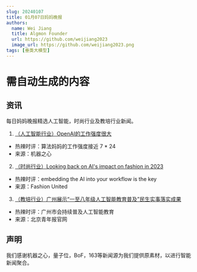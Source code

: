 ```yaml
---
slug: 20240107
title: 01月07日妈妈晚报
authors:
  name: Wei Jiang
  title: Algmon Founder
  url: https://github.com/weijiang2023
  image_url: https://github.com/weijiang2023.png
tags: [垂类大模型]
---
```


# 需自动生成的内容
## 资讯
每日妈妈晚报精选人工智能，时尚行业及教培行业新闻。

1. [（人工智能行业）OpenAI的工作强度很大](https://mp.weixin.qq.com/s/MA56Mvc7jRIiMFJceTYZEw)
* 热辣时评：算法妈妈的工作强度接近 7 * 24
* 来源：机器之心

2. [（时尚行业）Looking back on AI's impact on fashion in 2023](https://fashionunited.uk/news/business/looking-back-on-ai-s-impact-on-fashion-in-2023/2023121173055)
* 热辣时评：embedding the AI into your workflow is the key
* 来源：Fashion United

3. [（教培行业）广州展示“一至八年级人工智能教育普及”民生实事落实成果](https://new.qq.com/rain/a/20231215A01U2O00)
* 热辣时评：广州市会持续普及人工智能教育
* 来源：北京青年报官网

## 声明

我们感谢机器之心，量子位，BoF，163等新闻源为我们提供原素材，以进行智能新闻聚合。